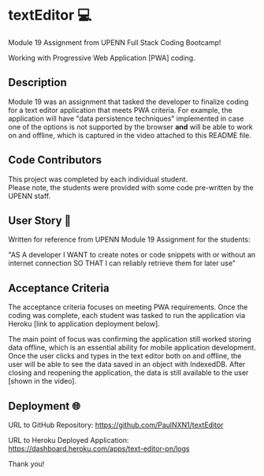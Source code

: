 # textEditor  💻

Module 19 Assignment from UPENN Full Stack Coding Bootcamp!

Working with Progressive Web Application [PWA] coding. 

## Description

Module 19 was an assignment that tasked the developer to finalize coding for a text editor application that meets PWA criteria.  For example, the application will have "data persistence techniques" implemented in case one of the options is not supported by the browser **and** will be able to work on and offline, which is captured in the video attached to this README file.  


## Code Contributors

This project was completed by each individual student.  
Please note, the students were provided with some code pre-written by the UPENN staff.  

## User Story 📘

Written for reference from UPENN Module 19 Assignment for the students:

"AS A developer
I WANT to create notes or code snippets with or without an internet connection
SO THAT I can reliably retrieve them for later use"


## Acceptance Criteria 

The acceptance criteria focuses on meeting PWA requirements.  Once the coding was complete, each student was tasked to run the application via Heroku [link to application deployment below].  

The main point of focus was confirming the application still worked storing data offline, which is an essential ability for mobile application development.  Once the user clicks and types in the text editor both on and offline, the user will be able to see the data saved in an object with IndexedDB.  After closing and reopening the application, the data is still available to the user [shown in the video].  

## Deployment  🌐

URL to GitHub Repository:    https://github.com/PaulNXN1/textEditor

URL to Heroku Deployed Application:  https://dashboard.heroku.com/apps/text-editor-pn/logs

Thank you!





